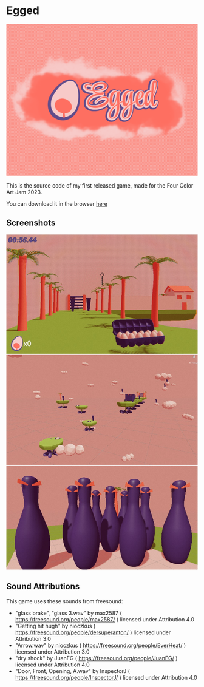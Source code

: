 # Egged

![Poster](Poster.png)

This is the source code of my first released game, made for the Four Color Art Jam 2023.

You can download it in the browser [here](https://aarcangeli.itch.io/egged)

## Screenshots

![Screenshot 1](./Screenshots/Screenshot1.jpg)
![Screenshot 2](./Screenshots/Screenshot2.jpg)
![Screenshot 3](./Screenshots/Screenshot3.jpg)

## Sound Attributions
This game uses these sounds from freesound:
- "glass brake", "glass 3.wav" by max2587 ( https://freesound.org/people/max2587/ ) licensed under Attribution 4.0
- "Getting hit hugh" by nioczkus ( https://freesound.org/people/dersuperanton/ ) licensed under Attribution 3.0
- "Arrow.wav" by nioczkus ( https://freesound.org/people/EverHeat/ ) licensed under Attribution 3.0
- "dry shock" by JuanFG ( https://freesound.org/people/JuanFG/ ) licensed under Attribution 4.0
- "Door, Front, Opening, A.wav" by InspectorJ  ( https://freesound.org/people/InspectorJ/ ) licensed under Attribution 4.0
